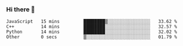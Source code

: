 ### Hi there 👋

<!--START_SECTION:waka-->

```text
JavaScript   15 mins         ████████▒░░░░░░░░░░░░░░░░   33.62 %
C++          14 mins         ████████░░░░░░░░░░░░░░░░░   32.57 %
Python       14 mins         ████████░░░░░░░░░░░░░░░░░   32.02 %
Other        0 secs          ▒░░░░░░░░░░░░░░░░░░░░░░░░   01.79 %
```

<!--END_SECTION:waka-->
<!--
**Boombag0607/Boombag0607** is a ✨ _special_ ✨ repository because its `README.md` (this file) appears on your GitHub profile.

Here are some ideas to get you started:

- 🔭 I’m currently working on ...
- 🌱 I’m currently learning ...
- 👯 I’m looking to collaborate on ...
- 🤔 I’m looking for help with ...
- 💬 Ask me about ...
- 📫 How to reach me: ...
- 😄 Pronouns: ...
- ⚡ Fun fact: ...
-->
